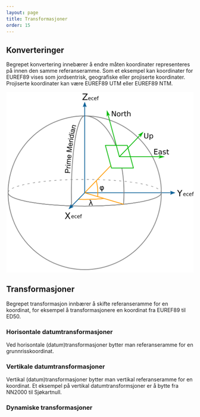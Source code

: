 ```yaml
---
layout: page
title: Transformasjoner
order: 15
---
```


## Konverteringer

Begrepet konvertering innebærer å endre måten koordinater representeres på innen den samme referanseramme. Som et eksempel kan koordinater for EUREF89 vises som jordsentrisk, geografiske eller projiserte koordinater. Projiserte koordinater kan være EUREF89 UTM eller EUREF89 NTM.		

![Konverteringer](../src/ECEF_ENU_Longitude_Latitude_relationships.png)

<!-- Original link: https://en.wikipedia.org/wiki/Local_tangent_plane_coordinates#/media/File:ECEF_ENU_Longitude_Latitude_relationships.svg -->

## Transformasjoner

Begrepet transformasjon innbærer å skifte referanseramme for en koordinat, for eksempel å transformasjonere en koordinat fra EUREF89 til ED50.

### Horisontale datumtransformasjoner

Ved horisontale (datum)transformasjoner bytter man referanseramme for en grunnrisskoordinat.

### Vertikale datumtransformasjoner

Vertikal (datum)transformasjoner bytter man vertikal referanseramme for en koordinat. Et eksempel på vertikal datumtransformsjoner er å bytte fra NN2000 til Sjøkartnull.

### Dynamiske transformasjoner


